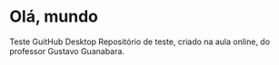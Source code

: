 # Olá, mundo
 Teste GuitHub Desktop
Repositório de teste, criado na aula online, do professor Gustavo Guanabara.
